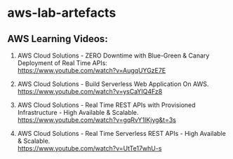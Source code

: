 # aws-lab-artefacts

AWS Learning Videos:
--------------
1. AWS Cloud Solutions - ZERO Downtime with Blue-Green & Canary Deployment of Real Time APIs:<br/> https://www.youtube.com/watch?v=AugqUYGzE7E

2. AWS Cloud Solutions - Build Serverless Web Application On AWS.<br/> https://www.youtube.com/watch?v=ysCaYIQ4Fz8

3. AWS Cloud Solutions - Real Time REST APIs with Provisioned Infrastructure - High Available & Scalable.<br/> https://www.youtube.com/watch?v=gqRvY1IKjyg&t=3s

4. AWS Cloud Solutions - Real Time Serverless REST APIs - High Available & Scalable.<br/> https://www.youtube.com/watch?v=UtTe17whU-s
